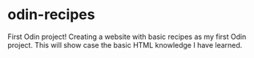 # odin-recipes
First Odin project!
Creating a website with basic recipes as my first Odin project.
This will show case the basic HTML knowledge I have learned. 